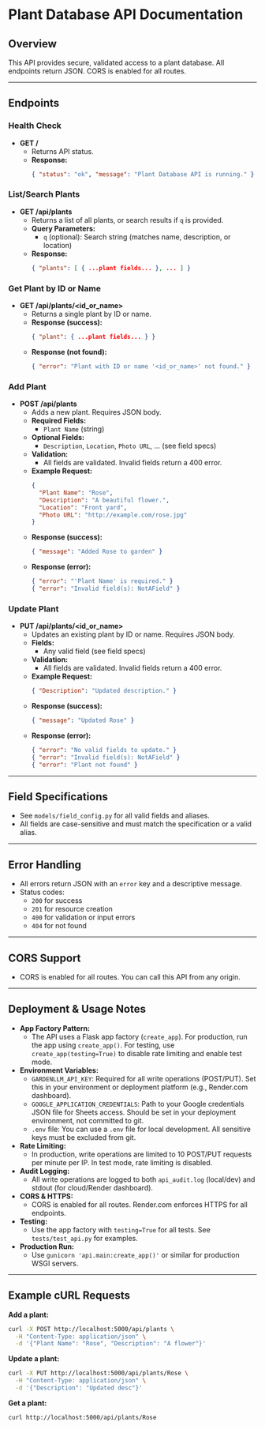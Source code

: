 # Plant Database API Documentation

## Overview
This API provides secure, validated access to a plant database. All endpoints return JSON. CORS is enabled for all routes.

---

## Endpoints

### Health Check
- **GET /**
  - Returns API status.
  - **Response:**
    ```json
    { "status": "ok", "message": "Plant Database API is running." }
    ```

### List/Search Plants
- **GET /api/plants**
  - Returns a list of all plants, or search results if `q` is provided.
  - **Query Parameters:**
    - `q` (optional): Search string (matches name, description, or location)
  - **Response:**
    ```json
    { "plants": [ { ...plant fields... }, ... ] }
    ```

### Get Plant by ID or Name
- **GET /api/plants/<id_or_name>**
  - Returns a single plant by ID or name.
  - **Response (success):**
    ```json
    { "plant": { ...plant fields... } }
    ```
  - **Response (not found):**
    ```json
    { "error": "Plant with ID or name '<id_or_name>' not found." }
    ```

### Add Plant
- **POST /api/plants**
  - Adds a new plant. Requires JSON body.
  - **Required Fields:**
    - `Plant Name` (string)
  - **Optional Fields:**
    - `Description`, `Location`, `Photo URL`, ... (see field specs)
  - **Validation:**
    - All fields are validated. Invalid fields return a 400 error.
  - **Example Request:**
    ```json
    {
      "Plant Name": "Rose",
      "Description": "A beautiful flower.",
      "Location": "Front yard",
      "Photo URL": "http://example.com/rose.jpg"
    }
    ```
  - **Response (success):**
    ```json
    { "message": "Added Rose to garden" }
    ```
  - **Response (error):**
    ```json
    { "error": "'Plant Name' is required." }
    { "error": "Invalid field(s): NotAField" }
    ```

### Update Plant
- **PUT /api/plants/<id_or_name>**
  - Updates an existing plant by ID or name. Requires JSON body.
  - **Fields:**
    - Any valid field (see field specs)
  - **Validation:**
    - All fields are validated. Invalid fields return a 400 error.
  - **Example Request:**
    ```json
    { "Description": "Updated description." }
    ```
  - **Response (success):**
    ```json
    { "message": "Updated Rose" }
    ```
  - **Response (error):**
    ```json
    { "error": "No valid fields to update." }
    { "error": "Invalid field(s): NotAField" }
    { "error": "Plant not found" }
    ```

---

## Field Specifications
- See `models/field_config.py` for all valid fields and aliases.
- All fields are case-sensitive and must match the specification or a valid alias.

---

## Error Handling
- All errors return JSON with an `error` key and a descriptive message.
- Status codes:
  - `200` for success
  - `201` for resource creation
  - `400` for validation or input errors
  - `404` for not found

---

## CORS Support
- CORS is enabled for all routes. You can call this API from any origin.

---

## Deployment & Usage Notes

- **App Factory Pattern:**
  - The API uses a Flask app factory (`create_app`). For production, run the app using `create_app()`. For testing, use `create_app(testing=True)` to disable rate limiting and enable test mode.
- **Environment Variables:**
  - `GARDENLLM_API_KEY`: Required for all write operations (POST/PUT). Set this in your environment or deployment platform (e.g., Render.com dashboard).
  - `GOOGLE_APPLICATION_CREDENTIALS`: Path to your Google credentials JSON file for Sheets access. Should be set in your deployment environment, not committed to git.
  - `.env` file: You can use a `.env` file for local development. All sensitive keys must be excluded from git.
- **Rate Limiting:**
  - In production, write operations are limited to 10 POST/PUT requests per minute per IP. In test mode, rate limiting is disabled.
- **Audit Logging:**
  - All write operations are logged to both `api_audit.log` (local/dev) and stdout (for cloud/Render dashboard).
- **CORS & HTTPS:**
  - CORS is enabled for all routes. Render.com enforces HTTPS for all endpoints.
- **Testing:**
  - Use the app factory with `testing=True` for all tests. See `tests/test_api.py` for examples.
- **Production Run:**
  - Use `gunicorn 'api.main:create_app()'` or similar for production WSGI servers.

---

## Example cURL Requests

**Add a plant:**
```sh
curl -X POST http://localhost:5000/api/plants \
  -H "Content-Type: application/json" \
  -d '{"Plant Name": "Rose", "Description": "A flower"}'
```

**Update a plant:**
```sh
curl -X PUT http://localhost:5000/api/plants/Rose \
  -H "Content-Type: application/json" \
  -d '{"Description": "Updated desc"}'
```

**Get a plant:**
```sh
curl http://localhost:5000/api/plants/Rose
``` 